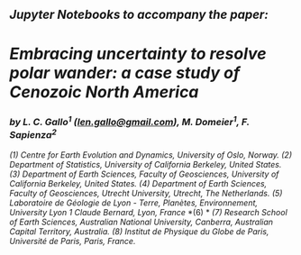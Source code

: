 ## ***Jupyter Notebooks to accompany the paper:***
    
# ***Embracing uncertainty to resolve polar wander: a case study of Cenozoic North America***

### ***by L. C. Gallo<sup>1<sup>*** *(len.gallo@gmail.com)****, M. Domeier<sup>1</sup>, F. Sapienza<sup>2</sup>***

<!-- B. Vaes<sup>3</sup>, N. Swanson-Hysell<sup>4</sup>, M. Arnaould<sup>5</sup>, A. Eyster,  D. Gürer<sup>7</sup>, A. Kiraly<sup>1</sup>, B. Robert<sup>8</sup>, T. Rolf<sup>1</sup>, G. Shephard<sup>1</sup>,  A. van der Boon<sup>1</sup>, L. Wu and Y. Zhang<sup>4</sup>***-->


*(1) Centre for Earth Evolution and Dynamics, University of Oslo, Norway.*
*(2) Department of Statistics, University of California Berkeley, United States.*
*(3) Department of Earth Sciences, Faculty of Geosciences, University of California Berkeley, United States.*
*(4) Department of Earth Sciences, Faculty of Geosciences, Utrecht University, Utrecht, The Netherlands.*
*(5) Laboratoire de Géologie de Lyon - Terre, Planètes, Environnement, University Lyon 1 Claude Bernard, Lyon, France*
*(6) *
*(7) Research School of Earth Sciences, Australian National University, Canberra, Australian Capital Territory, Australia.*
*(8) Institut de Physique du Globe de Paris, Université de Paris, Paris, France.*
